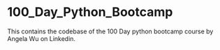 # 100_Day_Python_Bootcamp

This contains the codebase of the 100 Day python bootcamp course by Angela Wu on Linkedin.
